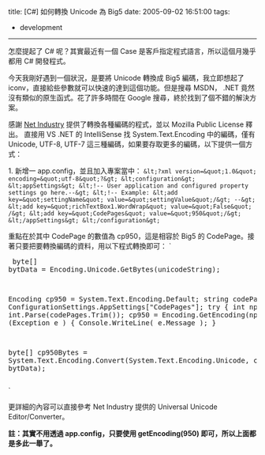 title: \[C#\] 如何轉換 Unicode 為 Big5
date: 2005-09-02 16:51:00
tags: 
- development
---

怎麼提起了 C# 呢？其實最近有一個 Case 是客戶指定程式語言，所以這個月幾乎都用 C# 開發程式。

今天我剛好遇到一個狀況，是要將 Unicode 轉換成 Big5 編碼，我立即想起了 iconv，直接給些參數就可以快速的達到這個功能。但是搜尋 MSDN， .NET 竟然沒有類似的原生函式。花了許多時間在 Google 搜尋，終於找到了個不錯的解決方案。

感謝 [Net Industry](http://www.netindustry.nl/resources/unicodeeditor/default.aspx) 提供了轉換各種編碼的程式，並以 Mozilla Public License 釋出。
<a name='more'></a>
直接用 VS .NET 的 IntelliSense 找 System.Text.Encoding 中的編碼，僅有 Unicode, UTF-8, UTF-7 這三種編碼，如果要存取更多的編碼，以下提供一個方式：

1\. 新增一 app.config，並且加入專案當中：
`
&lt;?xml version=&quot;1.0&quot; encoding=&quot;utf-8&quot;?&gt;
&lt;configuration&gt;
&lt;appSettings&gt;
&lt;!-- User application and configured property settings go here.--&gt;
&lt;!-- Example: &lt;add key=&quot;settingName&quot; value=&quot;settingValue&quot;/&gt; --&gt;
&lt;add key=&quot;richTextBox1.WordWrap&quot; value=&quot;False&quot; /&gt;
&lt;add key=&quot;CodePages&quot; value=&quot;950&quot;/&gt;
&lt;/appSettings&gt;
&lt;/configuration&gt;
`

重點在於其中 CodePage 的數值為 cp950，這是相容於 Big5 的 CodePage。接著只要把要轉換編碼的資料，用以下程式轉換即可：
`<pre>
byte[] bytData = Encoding.Unicode.GetBytes(unicodeString);

Encoding cp950 = System.Text.Encoding.Default;
string codePages = ConfigurationSettings.AppSettings["CodePages"];
try
{
	int np = int.Parse(codePages.Trim());
	cp950 = Encoding.GetEncoding(np);
}
catch (Exception e )
{
	Console.WriteLine( e.Message );
}

byte[] cp950Bytes = System.Text.Encoding.Convert(System.Text.Encoding.Unicode, cp950, bytData);
</pre>`

更詳細的內容可以直接參考 Net Industry 提供的 Universal Unicode Editor/Converter。

**註：其實不用透過 app.config，只要使用 getEncoding(950) 即可，所以上面都是多此一舉了。**